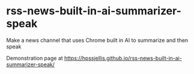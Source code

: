 # rss-news-built-in-ai-summarizer-speak
Make a news channel that uses Chrome built in AI to summarize and then speak


Demonstration page at  https://hpssjellis.github.io/rss-news-built-in-ai-summarizer-speak/




